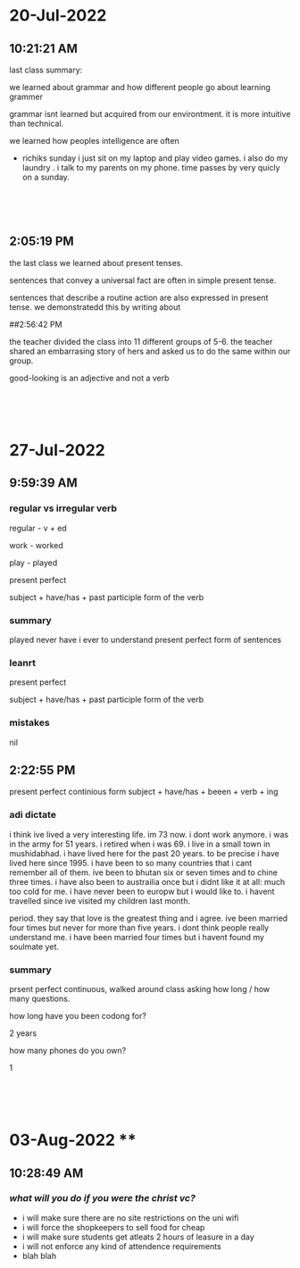 # 20-Jul-2022 
## 10:21:21 AM 

last class summary:

we learned about grammar and how different people go about learning grammer

grammar isnt learned but acquired from our environtment. it is more intuitive than technical.

we learned how peoples intelligence are often 


- richiks sunday
i just sit on my laptop and play video games. i also do my laundry . i talk to my parents on my phone. 
time passes by very quicly on a sunday.


<br>
<br>
<br>

## 2:05:19 PM 


the last class we learned about present tenses.

sentences that convey a universal fact are often in simple present tense.

sentences that describe a routine action are also expressed in present tense.
we demonstratedd this by writing about 

##2:56:42 PM 

the teacher divided the class into 11 different groups of 5-6.
the teacher shared an embarrasing story of hers and asked us to do the same within our group.

good-looking is an adjective and not a verb

<br>
<br>
<br>

# 27-Jul-2022 
## 9:59:39 AM 

### regular vs irregular verb

regular - v + ed

work -  worked

play - played

present perfect

subject + have/has + past participle form of the verb

### summary

played never have i ever to understand present perfect form of sentences

### leanrt

present perfect

subject + have/has + past participle form of the verb

### mistakes

nil

## 2:22:55 PM 

present perfect continious form 
subject + have/has + beeen + verb + ing




### adi dictate
i think ive lived a very interesting life. im 73 now. i dont work anymore. i was in the army for 51 years. i retired when i was 69. i live in a small town in mushidabhad. i have lived here for the past 20 years. to be precise i have lived here since 1995. i have been to so many countries that  i cant remember all of them. ive been to bhutan six or seven times and to chine three times. i have also been to austrailia once but i didnt like it at all: much too cold for me. i have never been to europw but i would like to. i havent travelled since ive visited my children last month. 

period. they say that love is the greatest thing and i agree. ive been married four times but never for more than five years. i dont think people really understand me. i have been married four times but i havent found my soulmate yet.

### summary

prsent perfect continuous, walked around class asking how long / how many questions. 


how long have you been codong for?

2 years

how many phones do you own?

1


<br>
<br>
<br>

# 03-Aug-2022 **
## 10:28:49 AM 

### *what will you do if you were the christ vc?*
- i will make sure there are no site restrictions on the uni wifi
- i will force the shopkeepers to sell food for cheap
- i will make sure students get atleats 2 hours of leasure in a day
- i will not enforce any kind of attendence requirements
- blah blah







